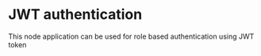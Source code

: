 # JWT authentication

This node application can be used for role based authentication using JWT token
